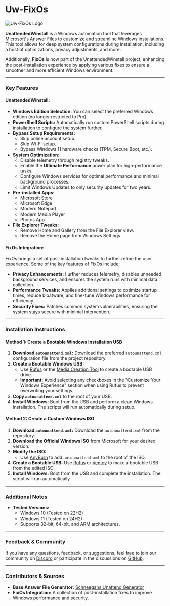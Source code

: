 # **Uw-FixOs**

![Uw-FixOs Logo](https://github.com/deadproject/UnattendedWinstall/blob/main/Wallpaper.png?raw=true)

**UnattendedWinstall** is a Windows automation tool that leverages Microsoft's Answer Files to customize and streamline Windows installations. This tool allows for deep system configurations during installation, including a host of optimizations, privacy adjustments, and more. 

Additionally, **FixOs** is now part of the UnattendedWinstall project, enhancing the post-installation experience by applying various fixes to ensure a smoother and more efficient Windows environment.

---

### **Key Features**

#### **UnattendedWinstall**:
- **Windows Edition Selection:** You can select the preferred Windows edition (no longer restricted to Pro).
- **PowerShell Scripts:** Automatically run custom PowerShell scripts during installation to configure the system further.
- **Bypass Setup Requirements:**
  - Skip online account setup.
  - Skip Wi-Fi setup.
  - Bypass Windows 11 hardware checks (TPM, Secure Boot, etc.).
- **System Optimization:**
  - Disable telemetry through registry tweaks.
  - Enable the **Ultimate Performance** power plan for high-performance tasks.
  - Configure Windows services for optimal performance and minimal background processes.
  - Limit Windows Updates to only security updates for two years.
- **Pre-installed Apps:** 
  - Microsoft Store
  - Microsoft Edge
  - Modern Notepad
  - Modern Media Player
  - Photos App
- **File Explorer Tweaks:**
  - Remove Home and Gallery from the File Explorer view.
  - Remove the Home page from Windows Settings.

#### **FixOs Integration**:
FixOs brings a set of post-installation tweaks to further refine the user experience. Some of the key features of FixOs include:
- **Privacy Enhancements:** Further reduces telemetry, disables unneeded background services, and ensures the system runs with minimal data collection.
- **Performance Tweaks:** Applies additional settings to optimize startup times, reduce bloatware, and fine-tune Windows performance for efficiency.
- **Security Fixes:** Patches common system vulnerabilities, ensuring the system stays secure with minimal intervention.

---

### **Installation Instructions**

#### **Method 1: Create a Bootable Windows Installation USB**
1. **Download `autounattend.xml`:** Download the preferred `autounattend.xml` configuration file from the project repository.
2. **Create a Bootable Windows USB:**
   - Use [Rufus](https://rufus.ie/en/) or the [Media Creation Tool](https://www.microsoft.com/en-us/software-download/windows10) to create a bootable USB drive.
   - **Important:** Avoid selecting any checkboxes in the "Customize Your Windows Experience" section when using Rufus to prevent overwriting your settings.
3. **Copy `autounattend.xml`** to the root of your USB.
4. **Install Windows:** Boot from the USB and perform a clean Windows installation. The scripts will run automatically during setup.

#### **Method 2: Create a Custom Windows ISO**
1. **Download `autounattend.xml`:** Download the `autounattend.xml` from the repository.
2. **Download the Official Windows ISO** from Microsoft for your desired version.
3. **Modify the ISO:**
   - Use [AnyBurn](https://anyburn.com/download.php) to add `autounattend.xml` to the root of the ISO.
4. **Create a Bootable USB:** Use [Rufus](https://rufus.ie/en/) or [Ventoy](https://github.com/ventoy/Ventoy) to make a bootable USB from the edited ISO.
5. **Install Windows:** Boot from the USB and complete the installation. The script will run automatically.

---

### **Additional Notes**
- **Tested Versions:**
  - Windows 10 (Tested on 22H2)
  - Windows 11 (Tested on 24H2)
  - Supports 32-bit, 64-bit, and ARM architectures.

---

### **Feedback & Community**

If you have any questions, feedback, or suggestions, feel free to join our community on [Discord](https://discord.gg/EzHu6tw5PQ) or participate in the discussions on [GitHub](https://github.com/deadproject/UnattendedWinstall/discussions).

---

### **Contributors & Sources**
- **Base Answer File Generator:** [Schneegans Unattend Generator](https://schneegans.de/windows/unattend-generator/)
- **FixOs Integration:** A collection of post-installation fixes to improve Windows performance and security.
